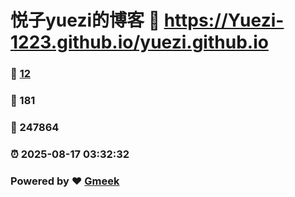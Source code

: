 # 悦子yuezi的博客 :link: https://Yuezi-1223.github.io/yuezi.github.io 
### :page_facing_up: [12](https://Yuezi-1223.github.io/yuezi.github.io/tag.html) 
### :speech_balloon: 181 
### :hibiscus: 247864 
### :alarm_clock: 2025-08-17 03:32:32 
### Powered by :heart: [Gmeek](https://github.com/Meekdai/Gmeek)
